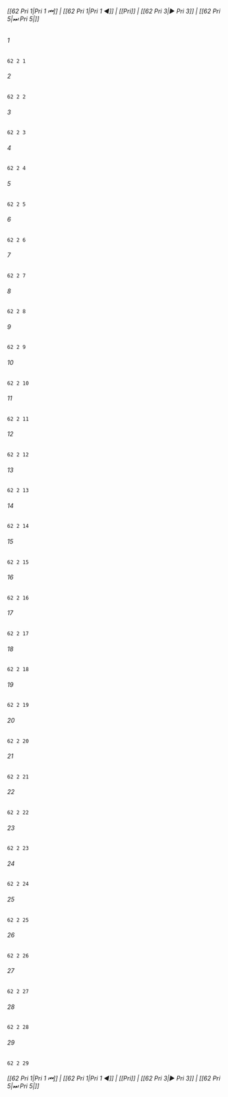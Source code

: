 
###### [[62 Pri 1|Pri 1 ⏮]] | [[62 Pri 1|Pri 1 ◀]] | [[Pri]] | [[62 Pri 3|▶ Pri 3]] | [[62 Pri 5|⏭ Pri 5|]]

###### 1
``` verse
62 2 1 
```
###### 2
``` verse
62 2 2 
```
###### 3
``` verse
62 2 3 
```
###### 4
``` verse
62 2 4 
```
###### 5
``` verse
62 2 5 
```
###### 6
``` verse
62 2 6 
```
###### 7
``` verse
62 2 7 
```
###### 8
``` verse
62 2 8 
```
###### 9
``` verse
62 2 9 
```
###### 10
``` verse
62 2 10 
```
###### 11
``` verse
62 2 11 
```
###### 12
``` verse
62 2 12 
```
###### 13
``` verse
62 2 13 
```
###### 14
``` verse
62 2 14 
```
###### 15
``` verse
62 2 15 
```
###### 16
``` verse
62 2 16 
```
###### 17
``` verse
62 2 17 
```
###### 18
``` verse
62 2 18 
```
###### 19
``` verse
62 2 19 
```
###### 20
``` verse
62 2 20 
```
###### 21
``` verse
62 2 21 
```
###### 22
``` verse
62 2 22 
```
###### 23
``` verse
62 2 23 
```
###### 24
``` verse
62 2 24 
```
###### 25
``` verse
62 2 25 
```
###### 26
``` verse
62 2 26 
```
###### 27
``` verse
62 2 27 
```
###### 28
``` verse
62 2 28 
```
###### 29
``` verse
62 2 29 
```

###### [[62 Pri 1|Pri 1 ⏮]] | [[62 Pri 1|Pri 1 ◀]] | [[Pri]] | [[62 Pri 3|▶ Pri 3]] | [[62 Pri 5|⏭ Pri 5|]]

